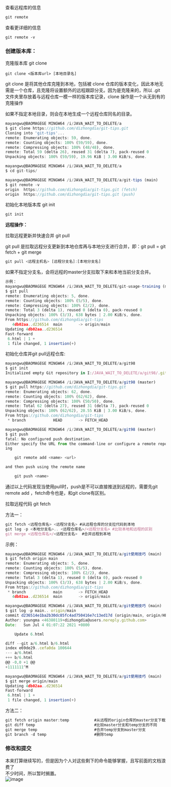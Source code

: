 

查看远程库的信息

```java
git remote
```

查看更详细的信息

```
git remote -v
```

### 创建版本库：

克隆版本库 git clone

```
git clone <版本库url> [本地目录名]
```

git clone 是将其他仓库克隆到本地，包括被 clone 仓库的版本变化，因此本地无需是一个仓库，且克隆将设置额外的远程跟踪分支。因为是克隆来的，所以 .git 文件夹里存放着与远程仓库一模一样的版本库记录，clone 操作是一个从无到有的克隆操作

如果不指定本地目录，则会在本地生成一个远程仓库同名的目录。

```javascript
mayangwu@BAOMAGEGE MINGW64 /i/JAVA_WAIT_TO_DELETE/a
$ git clone https://github.com/dizhongdia/git-tips.git
Cloning into 'git-tips'...
remote: Enumerating objects: 59, done.
remote: Counting objects: 100% (59/59), done.
remote: Compressing objects: 100% (48/48), done.
remote: Total 59 (delta 26), reused 31 (delta 7), pack-reused 0
Unpacking objects: 100% (59/59), 19.96 KiB | 3.00 KiB/s, done.

mayangwu@BAOMAGEGE MINGW64 /i/JAVA_WAIT_TO_DELETE/a
$ cd git-tips/

mayangwu@BAOMAGEGE MINGW64 /i/JAVA_WAIT_TO_DELETE/a/git-tips (main)
$ git remote -v
origin  https://github.com/dizhongdia/git-tips.git (fetch)
origin  https://github.com/dizhongdia/git-tips.git (push)

```

初始化本地版本库 git init

```javascript
git init
```

**远程操作：**

拉取远程更新并快速合并 git pull

git pull 是拉取远程分支更新到本地仓库再与本地分支进行合并，即：git pull = git fetch + git merge

```javascript
git pull <远程主机名> [远程分支名]:[本地分支名]
```

如果不指定分支名，会将远程的master分支拉取下来和本地当前分支合并。

```javascript
示例：
mayangwu@BAOMAGEGE MINGW64 /i/JAVA_WAIT_TO_DELETE/git-usage-training (main)
$ git pull
remote: Enumerating objects: 5, done.
remote: Counting objects: 100% (5/5), done.
remote: Compressing objects: 100% (2/2), done.
remote: Total 3 (delta 1), reused 0 (delta 0), pack-reused 0
Unpacking objects: 100% (3/3), 638 bytes | 2.00 KiB/s, done.
From https://github.com/dizhongdia/git-tips
   4db02aa..d236514  main       -> origin/main
Updating 4db02aa..d236514
Fast-forward
 6.html | 1 +
 1 file changed, 1 insertion(+)

```

初始化仓库并git pull远程仓库:

```javascript
mayangwu@BAOMAGEGE MINGW64 /i/JAVA_WAIT_TO_DELETE/a/git98
$ git init
Initialized empty Git repository in I:/JAVA_WAIT_TO_DELETE/a/git98/.git/

mayangwu@BAOMAGEGE MINGW64 /i/JAVA_WAIT_TO_DELETE/a/git98 (master)
$ git pull https://github.com/dizhongdia/git-tips.git
remote: Enumerating objects: 62, done.
remote: Counting objects: 100% (62/62), done.
remote: Compressing objects: 100% (50/50), done.
remote: Total 62 (delta 27), reused 31 (delta 7), pack-reused 0
Unpacking objects: 100% (62/62), 20.55 KiB | 3.00 KiB/s, done.
From https://github.com/dizhongdia/git-tips
 * branch            HEAD       -> FETCH_HEAD

mayangwu@BAOMAGEGE MINGW64 /i/JAVA_WAIT_TO_DELETE/a/git98 (master)
$ git push
fatal: No configured push destination.
Either specify the URL from the command-line or configure a remote repository us
ing

    git remote add <name> <url>

and then push using the remote name

    git push <name>

```
通过以上代码发现当使用pull时，push是不可以直接推送到远程的，需要先git remote add <name> <url>，fetch命令也是，和git clone有区别。

拉取远程代码 git fetch

方法一：

```javascript
git fetch <远程仓库名> <远程分支名> #从远程仓库的分支拉代码到本地
git log -p <本地分支名>.. <远程仓库名>/<远程分支名> #比较本地和远程的区别
git merge <远程仓库名>/<远程分支名>  #合并远程到本地
```

示例：

```javascript
mayangwu@BAOMAGEGE MINGW64 /i/JAVA_WAIT_TO_DELETE/a/git使用技巧 (main)
$ git fetch origin main
remote: Enumerating objects: 5, done.
remote: Counting objects: 100% (5/5), done.
remote: Compressing objects: 100% (2/2), done.
remote: Total 3 (delta 1), reused 0 (delta 0), pack-reused 0
Unpacking objects: 100% (3/3), 638 bytes | 2.00 KiB/s, done.
From https://github.com/dizhongdia/git-tips
 * branch            main       -> FETCH_HEAD
   4db02aa..d236514  main       -> origin/main

mayangwu@BAOMAGEGE MINGW64 /i/JAVA_WAIT_TO_DELETE/a/git使用技巧 (main)
$ git log -p main.. origin/main
commit d236514e1ba2b30dc85fc4ad750416e7c13ed17d (origin/main, origin/HEAD)
Author: youngma <46380119+dizhongdia@users.noreply.github.com>
Date:   Sun Jul 4 01:07:22 2021 +0800

    Update 6.html

diff --git a/6.html b/6.html
index e69de29..cefa0da 100644
--- a/6.html
+++ b/6.html
@@ -0,0 +1 @@
+1111111^M

mayangwu@BAOMAGEGE MINGW64 /i/JAVA_WAIT_TO_DELETE/a/git使用技巧 (main)
$ git merge origin/main
Updating 4db02aa..d236514
Fast-forward
 6.html | 1 +
 1 file changed, 1 insertion(+)

```

方法二：

```javascript
git fetch origin master:temp           #从远程的origin仓库的master分支下载到本地并新建一个分支temp
git diff temp                          #比较master分支和temp分支的不同
git merge temp                         #合并temp分支到master分支
git branch -d temp                     #删除temp
```

### 修改和提交
本来打算继续写的，但是因为个人对这些剩下的命令能够掌握，且写前面的文档浪费了<br>
不少时间，所以暂时搁置。<br>
   ![image](https://user-images.githubusercontent.com/46380119/124363360-5e812500-dc6d-11eb-95bf-dcb30aa3c34f.png)

   
